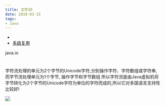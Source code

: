 ```yaml
---
title: 文件IO
date: 2018-03-15
tags:
- Java
---
```


<!-- TOC -->

- [](#)
- [多路复用](#多路复用)

<!-- /TOC -->

java.io


# 

字符流处理的单元为2个字节的Unicode字符,分别操作字符、字符数组或字符串,而字节流处理单元为1个字节, 操作字节和字节数组
所以字符流是由Java虚拟机将字节转化为2个字节的Unicode字符为单位的字符而成的,所以它对多国语言支持性比较好!




[![](https://static.segmentfault.com/v-5b1df2a7/global/img/creativecommons-cc.svg)](https://creativecommons.org/licenses/by-nc-nd/4.0/)